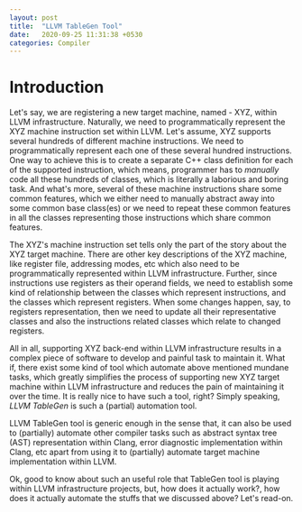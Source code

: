 ```yaml
---
layout: post
title:  "LLVM TableGen Tool"
date:   2020-09-25 11:31:38 +0530
categories: Compiler
---
```


# Introduction

Let's say, we are registering a new target machine, named - XYZ, within LLVM
infrastructure. Naturally, we need to programmatically represent the XYZ machine
instruction set within LLVM. Let's assume, XYZ supports several hundreds of
different machine instructions. We need to programmatically represent each one
of these several hundred instructions. One way to achieve this is to create a
separate C++ class definition for each of the supported instruction, which
means, programmer has to *manually* code all these hundreds of classes, which is
literally a laborious and boring task. And what's more, several of these machine
instructions share some common features, which we either need to manually
abstract away into some common base class(es) or we need to repeat these common
features in all the classes representing those instructions which share common
features.

The XYZ's machine instruction set tells only the part of the story about the XYZ
target machine. There are other key descriptions of the XYZ machine, like
register file, addressing modes, etc which also need to be programmatically
represented within LLVM infrastructure. Further, since instructions use
registers as their operand fields, we need to establish some kind of
relationship between the classes which represent instructions, and the classes
which represent registers. When some changes happen, say, to registers
representation, then we need to update all their representative classes and also
the instructions related classes which relate to changed registers.

All in all, supporting XYZ back-end within LLVM infrastructure results in a
complex piece of software to develop and painful task to maintain it. What if,
there exist some kind of tool which automate above mentioned mundane tasks,
which greatly simplifies the process of supporting new XYZ target machine within
LLVM infrastructure and reduces the pain of maintaining it over the time. It is
really nice to have such a tool, right? Simply speaking, *LLVM TableGen* is such
a (partial) automation tool.

LLVM TableGen tool is generic enough in the sense that, it can also be used to
(partially) automate other compiler tasks such as abstract syntax tree (AST)
representation within Clang, error diagnostic implementation within Clang, etc
apart from using it to (partially) automate target machine implementation within
LLVM.

Ok, good to know about such an useful role that TableGen tool is playing within
LLVM infrastructure projects, but, how does it actually work?, how does it
actually automate the stuffs that we discussed above? Let's read-on.
